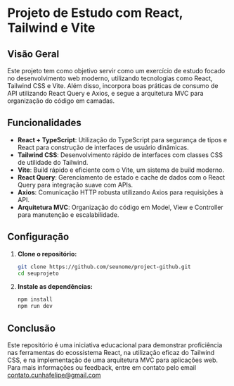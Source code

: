 # Projeto de Estudo com React, Tailwind e Vite

## Visão Geral

Este projeto tem como objetivo servir como um exercício de estudo focado no desenvolvimento web moderno, utilizando tecnologias como React, Tailwind CSS e Vite. Além disso, incorpora boas práticas de consumo de API utilizando React Query e Axios, e segue a arquitetura MVC para organização do código em camadas.

## Funcionalidades

- **React + TypeScript**: Utilização do TypeScript para segurança de tipos e React para construção de interfaces de usuário dinâmicas.
- **Tailwind CSS**: Desenvolvimento rápido de interfaces com classes CSS de utilidade do Tailwind.
- **Vite**: Build rápido e eficiente com o Vite, um sistema de build moderno.
- **React Query**: Gerenciamento de estado e cache de dados com o React Query para integração suave com APIs.
- **Axios**: Comunicação HTTP robusta utilizando Axios para requisições à API.
- **Arquitetura MVC**: Organização do código em Model, View e Controller para manutenção e escalabilidade.

## Configuração

1. **Clone o repositório:**
   ```bash
   git clone https://github.com/seunome/project-github.git
   cd seuprojeto
2. **Instale as dependências:**
   ```bash
   npm install
   npm run dev

## Conclusão
Este repositório é uma iniciativa educacional para demonstrar proficiência nas ferramentas do ecossistema React, na utilização eficaz do Tailwind CSS, e na implementação de uma arquitetura MVC para aplicações web. Para mais informações ou feedback, entre em contato pelo email contato.cunhafelipe@gmail.com
